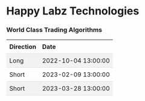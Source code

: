 
<style>
.hits {
            border-collapse: collapse;
            width: 100%;
        }
        .hits th, td {
            padding: 8px;
            text-align: left;
            border-bottom: 1px solid #ddd;
        }
        .hits tr:nth-child(even) {
            background-color: #f2f2f2;
        }
</style>
    
# Happy Labz Technologies

### World Class Trading Algorithms
    
<table class="hits">
    <tr>
        <th>Direction</th>
        <th>Date</th>
      </tr>
    <tr>
        <td>Long</td>
        <td>2022-10-04 13:00:00</td>
    </tr>
    <tr>
        <td>Short</td>
        <td>2023-02-09 13:00:00</td>
    </tr>
    <tr>
        <td>Short</td>
        <td>2023-03-28 13:00:00</td>
    </tr>
    
</table>